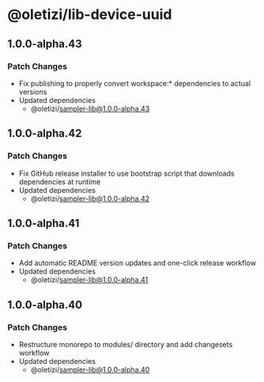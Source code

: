 # @oletizi/lib-device-uuid

## 1.0.0-alpha.43

### Patch Changes

- Fix publishing to properly convert workspace:\* dependencies to actual versions
- Updated dependencies
  - @oletizi/sampler-lib@1.0.0-alpha.43

## 1.0.0-alpha.42

### Patch Changes

- Fix GitHub release installer to use bootstrap script that downloads dependencies at runtime
- Updated dependencies
  - @oletizi/sampler-lib@1.0.0-alpha.42

## 1.0.0-alpha.41

### Patch Changes

- Add automatic README version updates and one-click release workflow
- Updated dependencies
  - @oletizi/sampler-lib@1.0.0-alpha.41

## 1.0.0-alpha.40

### Patch Changes

- Restructure monorepo to modules/ directory and add changesets workflow
- Updated dependencies
  - @oletizi/sampler-lib@1.0.0-alpha.40
